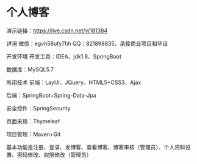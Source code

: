 # 个人博客

演示链接：https://live.csdn.net/v/181384

详询 微信：egvh56ufy7hh QQ：821898835，承接商业项目和毕设

开发环境
开发工具：IDEA、jdk1.8、SpringBoot

数据库：MySQL5.7

所用技术
前端：LayUI、JQuery、HTML5+CSS3、Ajax

后端：SpringBoot+Spring-Data-Jpa

安全控件：SpringSecurity

页面采用：Thymeleaf

项目管理：Maven+Git

基本功能是注册、登录、发博客、查看博客、博客审核（管理员）、个人资料设置、密码修改、权限修改（管理员）


